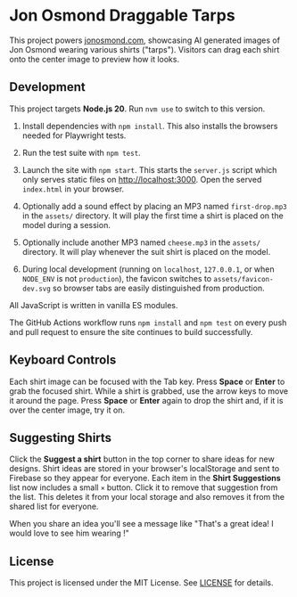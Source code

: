 # Jon Osmond Draggable Tarps

This project powers [jonosmond.com](https://jonosmond.com), showcasing AI generated images of Jon Osmond wearing various shirts ("tarps"). Visitors can drag each shirt onto the center image to preview how it looks.

## Development

This project targets **Node.js 20**. Run `nvm use` to switch to this version.

1. Install dependencies with `npm install`. This also installs the browsers
   needed for Playwright tests.
2. Run the test suite with `npm test`.
3. Launch the site with `npm start`. This starts the `server.js` script which
   only serves static files on [http://localhost:3000](http://localhost:3000). Open the served `index.html` in your browser.
4. Optionally add a sound effect by placing an MP3 named `first-drop.mp3` in the
   `assets/` directory. It will play the first time a shirt is placed on the
   model during a session.

5. Optionally include another MP3 named `cheese.mp3` in the `assets/` directory.
   It will play whenever the suit shirt is placed on the model.


6. During local development (running on `localhost`, `127.0.0.1`, or when
   `NODE_ENV` is not `production`), the favicon switches to
   `assets/favicon-dev.svg` so browser tabs are easily distinguished from
   production.



All JavaScript is written in vanilla ES modules.

The GitHub Actions workflow runs `npm install` and `npm test` on every push and
pull request to ensure the site continues to build successfully.

## Keyboard Controls

Each shirt image can be focused with the Tab key. Press **Space** or **Enter** to grab the
focused shirt. While a shirt is grabbed, use the arrow keys to move it around
the page. Press **Space** or **Enter** again to drop the shirt and, if it is
over the center image, try it on.

## Suggesting Shirts

Click the **Suggest a shirt** button in the top corner to share ideas for new designs. Shirt ideas are stored in your browser's localStorage and sent to Firebase so they appear for everyone.
Each item in the **Shirt Suggestions** list now includes a small `×` button.
Click it to remove that suggestion from the list. This deletes it from your
local storage and also removes it from the shared list for everyone.

When you share an idea you'll see a message like "That's a great idea! I would
love to see him wearing <your shirt idea>!"

## License

This project is licensed under the MIT License. See [LICENSE](LICENSE) for details.
